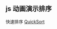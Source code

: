 ## js 动画演示排序

快速排序 [QuickSort](https://lan-dongjie.github.io/js-animation-sort.github.io/QuickSort.html)
